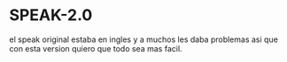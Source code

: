 # SPEAK-2.0
el speak original estaba en ingles y a muchos les daba problemas asi que con esta version quiero que todo sea mas facil.
